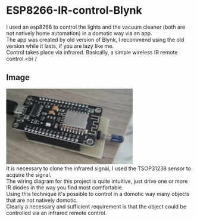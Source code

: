# ESP8266-IR-control-Blynk
I used an esp8266 to control the lights and the vacuum cleaner (both are not natively home automation) in a domotic way via an app.<br />
The app was created by old version of Blynk, I recommend using the old version while it lasts, if you are lazy like me.<br />
Control takes place via infrared. Basically, a simple wireless IR remote control.<br /
## Image
<img src="wireless_IR_control.jpg" width="340"><br>
It is necessary to clone the infrared signal, I used the TSOP31238 sensor to acquire the signal.<br />
The wiring diagram for this project is quite intuitive, just drive one or more IR diodes in the way you find most comfortable.<br />
Using this technique it's possible to control in a domotic way many objects that are not natively domotic.<br />
Clearly a necessary and sufficient requirement is that the object could be controlled via an infrared remote control.
